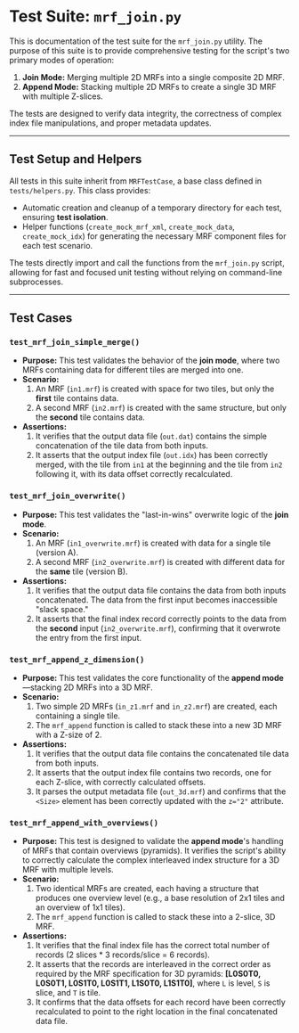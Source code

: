 # Test Suite: `mrf_join.py`

This is documentation of the test suite for the `mrf_join.py` utility. The purpose of this suite is to provide comprehensive testing for the script's two primary modes of operation:
1.  **Join Mode:** Merging multiple 2D MRFs into a single composite 2D MRF.
2.  **Append Mode:** Stacking multiple 2D MRFs to create a single 3D MRF with multiple Z-slices.

The tests are designed to verify data integrity, the correctness of complex index file manipulations, and proper metadata updates.

---

## Test Setup and Helpers

All tests in this suite inherit from `MRFTestCase`, a base class defined in `tests/helpers.py`. This class provides:
* Automatic creation and cleanup of a temporary directory for each test, ensuring **test isolation**.
* Helper functions (`create_mock_mrf_xml`, `create_mock_data`, `create_mock_idx`) for generating the necessary MRF component files for each test scenario.

The tests directly import and call the functions from the `mrf_join.py` script, allowing for fast and focused unit testing without relying on command-line subprocesses.

---

## Test Cases

### `test_mrf_join_simple_merge()`

* **Purpose:** This test validates the behavior of the **join mode**, where two MRFs containing data for different tiles are merged into one.
* **Scenario:**
    1.  An MRF (`in1.mrf`) is created with space for two tiles, but only the **first** tile contains data.
    2.  A second MRF (`in2.mrf`) is created with the same structure, but only the **second** tile contains data.
* **Assertions:**
    1.  It verifies that the output data file (`out.dat`) contains the simple concatenation of the tile data from both inputs.
    2.  It asserts that the output index file (`out.idx`) has been correctly merged, with the tile from `in1` at the beginning and the tile from `in2` following it, with its data offset correctly recalculated.

### `test_mrf_join_overwrite()`

* **Purpose:** This test validates the "last-in-wins" overwrite logic of the **join mode**.
* **Scenario:**
    1.  An MRF (`in1_overwrite.mrf`) is created with data for a single tile (version A).
    2.  A second MRF (`in2_overwrite.mrf`) is created with different data for the **same** tile (version B).
* **Assertions:**
    1.  It verifies that the output data file contains the data from both inputs concatenated. The data from the first input becomes inaccessible "slack space."
    2.  It asserts that the final index record correctly points to the data from the **second** input (`in2_overwrite.mrf`), confirming that it overwrote the entry from the first input.

### `test_mrf_append_z_dimension()`

* **Purpose:** This test validates the core functionality of the **append mode**—stacking 2D MRFs into a 3D MRF.
* **Scenario:**
    1.  Two simple 2D MRFs (`in_z1.mrf` and `in_z2.mrf`) are created, each containing a single tile.
    2.  The `mrf_append` function is called to stack these into a new 3D MRF with a Z-size of 2.
* **Assertions:**
    1.  It verifies that the output data file contains the concatenated tile data from both inputs.
    2.  It asserts that the output index file contains two records, one for each Z-slice, with correctly calculated offsets.
    3.  It parses the output metadata file (`out_3d.mrf`) and confirms that the `<Size>` element has been correctly updated with the `z="2"` attribute.

### `test_mrf_append_with_overviews()`

* **Purpose:** This test is designed to validate the **append mode**'s handling of MRFs that contain overviews (pyramids). It verifies the script's ability to correctly calculate the complex interleaved index structure for a 3D MRF with multiple levels.
* **Scenario:**
    1.  Two identical MRFs are created, each having a structure that produces one overview level (e.g., a base resolution of 2x1 tiles and an overview of 1x1 tiles).
    2.  The `mrf_append` function is called to stack these into a 2-slice, 3D MRF.
* **Assertions:**
    1.  It verifies that the final index file has the correct total number of records (2 slices * 3 records/slice = 6 records).
    2.  It asserts that the records are interleaved in the correct order as required by the MRF specification for 3D pyramids: **[L0S0T0, L0S0T1, L0S1T0, L0S1T1, L1S0T0, L1S1T0]**, where `L` is level, `S` is slice, and `T` is tile.
    3.  It confirms that the data offsets for each record have been correctly recalculated to point to the right location in the final concatenated data file.
